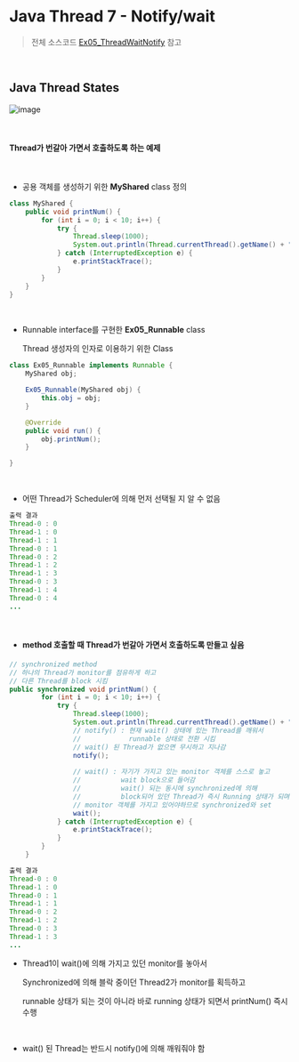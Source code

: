 # Java Thread 7 - Notify/wait

> 전체 소스코드 [Ex05_ThreadWaitNotify](https://github.com/5dddddo/java/blob/master/0822_Java_SE_programming/Ex05_ThreadWaitNotify.java) 참고

<br>

## Java Thread States

![image](https://user-images.githubusercontent.com/50972986/63483753-6059f900-c4d8-11e9-92f2-3453ec5e16e5.png)

<Br>

#### Thread가 번갈아 가면서 호출하도록 하는 예제

<br>

- 공용 객체를 생성하기 위한 **MyShared** class 정의

``` java
class MyShared {
	public void printNum() {
		for (int i = 0; i < 10; i++) {
			try {
				Thread.sleep(1000);
				System.out.println(Thread.currentThread().getName() + " : " + i);
			} catch (InterruptedException e) {
				e.printStackTrace();
			}
		}
	}
}
```

<br>

- Runnable interface를 구현한 **Ex05_Runnable** class

  Thread 생성자의 인자로 이용하기 위한 Class

``` java
class Ex05_Runnable implements Runnable {
	MyShared obj;

	Ex05_Runnable(MyShared obj) {
		this.obj = obj;
	}

	@Override
	public void run() {
		obj.printNum();
	}

}
```

<br>

- 어떤 Thread가 Scheduler에 의해 먼저 선택될 지 알 수 없음

``` java
출력 결과
Thread-0 : 0
Thread-1 : 0
Thread-1 : 1
Thread-0 : 1
Thread-0 : 2
Thread-1 : 2
Thread-1 : 3
Thread-0 : 3
Thread-1 : 4
Thread-0 : 4
...
```

<br>

- #### method 호출할 때 Thread가 번갈아 가면서 호출하도록 만들고 싶음

``` java
// synchronized method 
// 하나의 Thread가 monitor를 점유하게 하고
// 다른 Thread를 block 시킴
public synchronized void printNum() {
		for (int i = 0; i < 10; i++) {
			try {
				Thread.sleep(1000);
				System.out.println(Thread.currentThread().getName() + " : " + i);
				// notify() : 현재 wait() 상태에 있는 Thread를 깨워서
				// 			  runnable 상태로 전환 시킴
                // wait() 된 Thread가 없으면 무시하고 지나감
				notify();
				
				// wait() : 자기가 가지고 있는 monitor 객체를 스스로 놓고
				// 			wait block으로 들어감
                //	        wait() 되는 동시에 synchronized에 의해
                //			block되어 있던 Thread가 즉시 Running 상태가 되며 실행됨
                // monitor 객체를 가지고 있어야하므로 synchronized와 set
				wait();
			} catch (InterruptedException e) {
				e.printStackTrace();
			}
		}
	}
```

``` java
출력 결과
Thread-0 : 0
Thread-1 : 0
Thread-0 : 1
Thread-1 : 1
Thread-0 : 2
Thread-1 : 2
Thread-0 : 3
Thread-1 : 3
...
```

- Thread1이 wait()에 의해 가지고 있던 monitor를 놓아서

  Synchronized에 의해 블락 중이던  Thread2가 monitor를 획득하고

  runnable 상태가 되는 것이 아니라 바로 running 상태가 되면서 printNum() 즉시 수행

<br>

- wait() 된 Thread는 반드시 notify()에 의해 깨워줘야 함

  